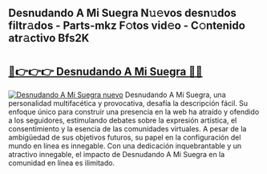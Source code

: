 ## Desnudando A Mi Suegra N𝚞𝚎vos desn𝚞dos filtr𝚊dos - Parts-mkz F𝚘tos vid𝚎o - C𝚘ntenido atr𝚊ctivo Bfs2K

# <h2><a href="http://mb0oe3h.tromn.icu/?c=Desnudando+A+Mi+Suegra">🔗👉👉👉 Desnudando A Mi Suegra 🔗🔗</a></h2>

[![Desnudando A Mi Suegra nuevo](https://i.imgur.com/pEAQMta.gif)](http://mb0oe3h.tromn.icu/?c=Desnudando+A+Mi+Suegra)
Desnudando A Mi Suegra, una personalidad multifacética y provocativa, desafía la descripción fácil. Su enfoque único para construir una presencia en la web ha atraído y ofendido a los seguidores, estimulando debates sobre la expresión artística, el consentimiento y la esencia de las comunidades virtuales. A pesar de la ambigüedad de sus objetivos futuros, su papel en la configuración del mundo en línea es innegable. Con una dedicación inquebrantable y un atractivo innegable, el impacto de Desnudando A Mi Suegra en la comunidad en línea es ilimitado.
